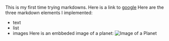 This is my first time trying markdowns. Here is a link to [google](http://google.com)
Here are the three markdown elements I implemented:
- text 
- list
- images
Here is an embbeded image of a planet:
![Image of a Planet](https://apod.nasa.gov/apod/image/2009/VenusClouds_Akatzuki_960.jpg)